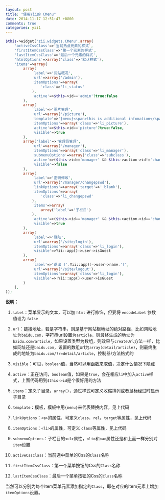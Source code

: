 ```yaml
---
layout: post
title: "使用Yii的 CMenu"
date: 2014-11-17 12:51:47 +0800
comments: true
categories: yii1
---
```

```php
$this->widget('zii.widgets.CMenu',array(
    'activeCssClass'=>'当前热点元素的样式',
    'firstItemCssClass'=>'第一个元素的样式',
    'lastItemCssClass'=>'最后一个元素的样式',
    'htmlOptions'=>array('class'=>'默认样式'),
    'items'=>array(
        array(
            'label'=>'网站概况',
            'url'=>array('/admin'),
            'itemOptions'=>array(
                'class'=>'li_status'
            ),
            'active'=>$this->id=='admin'?true:false
        ),
        array(
            'label'=>'图片管理',
            'url'=>array('/picture'),
            'template'=>'{menu}<span>this is additional infomation</span>',
            'itemOptions'=>array('class'=>'li_picture'),
            'active'=>$this->id=='picture'?true:false,
            'visible'=>true
        ),
        array('label'=>'管理员管理',
            'url'=>array('/manager'),
            'itemOptions'=>array('class'=>'li_manager'),
            'submenuOptions'=>array('class'=>'subclass'),
            'active'=>($this->id=='manager' && $this->action->id!='changepswd')?true:false,
            'visible'=>false
        ),
        array(
            'label'=>'密码修改',
            'url'=>array('/manager/changepswd'),
            'linkOptions'=>array('target'=>'_blank'),
            'itemOptions'=>array(
                'class'=>'li_changepswd'
            ),
            'items'=>array(
                array('label'=>'子栏目')
            ),
            'active'=>($this->id=='manager' && $this->action->id=='changepswd')?true:false,
            'visible'=>true
        ),
        array(
            'label'=>'登陆',
            'url'=>array('/site/login'),
            'itemOptions'=>array('class'=>'li_login'),
            'visible'=>Yii::app()->user->isGuest
        ),
        array(
            'label'=>'退出 ('.Yii::app()->user->name.')',
            'url'=>array('/site/logout'),
            'itemOptions'=>array('class'=>'li_login'),
            'visible'=>!Yii::app()->user->isGuest
        )
    ),
));
```
**说明：**
<!--more-->
1. `label`：菜单显示的文本，可以加 `html` 进行修饰，但要将 `encodeLabel` 参数值设为 `false`

2. `url`：链接地址，若是字符串，则是基于网站根地址的绝对路径，比如网站地址为`baidu.com`，字符串url设置为`article`，则最终生成的地址为`baidu.com/article`，如果设置类型为数组，则效果与`createUrl`方法一样，比如网址还是`baidu.com`，设置的数组url为`array(detail/article)`，则最终生成的地址为`baidu.com/?r=detail/article`，控制器/方法格式的

3. `visible`：可见，`boolean`值，当然可以用函数来取值，决定什么情况下隐藏

4. `active`：正在访问，`boolean`值，如果是`true`，会在相应`li`中加入`active`样式，上面代码用到`$this->id`是个很好用的方法

5. `items`：定义子目录，`array()`，通过样式可定义收缩排列或者鼠标经过时显示子目录

6. `template`：模板，模板中用`{menu}`来代表替换内容，见上代码

7. `linkOptions`：`<a>`的属性，可定义`class`，`rel`，`target`等属性，见上代码

8. `itemOptions`：`<li>`的属性，可定义 `class`等属性，见上代码

9. `submenuOptions`：子栏目的`<ul>`属性，`<li>`和`<a>`属性还是和上面一样分别对`item`设置

10. `activeCssClass`：当前选中菜单的Css的`Class`名称

11. `firstItemCssClass`：第一个菜单按钮的Css的`Class`名称

12. `lastItemCssClass`：最后一个菜单按钮的Css的`Class`名称

当然可以分别为每个Item菜单元素添加指定的`Class`，即在对应的Item元素上增加`itemOptions`设置。

